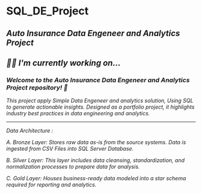 # SQL_DE_Project

## *Auto Insurance Data Engeneer and Analytics Project*

## *👩‍💻 I'm currently working on...*

### *Welcome to the Auto Insurance Data Engeneer and Analytics Project repository! 🚀*

*This project apply Simple Data Engeneer and analytics solution, Using SQL to generate actionable insights. Designed as a portfolio project, it highlights industry best practices in data engineering and analytics.*

----------

*Data Architecture :*

*A. Bronze Layer: Stores raw data as-is from the source systems. Data is ingested from CSV Files into SQL Server Database.*

*B. Silver Layer: This layer includes data cleansing, standardization, and normalization processes to prepare data for analysis.*

*C. Gold Layer: Houses business-ready data modeled into a star schema required for reporting and analytics.*




